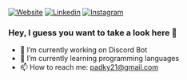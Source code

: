 [![Website](https://img.shields.io/badge/-MySite-Purple?style=for-the-badge&logo=Chrome&logoColor=white&link=https://aderitoneto.github.io/)](https://aderitoneto.github.io/)
[![Linkedin](https://img.shields.io/badge/linkedin-%230077B5.svg?&style=for-the-badge&logo=linkedin&logoColor=white)](https://www.linkedin.com/in/ad%C3%A9rito-neto-6740311b6/)
[![Instagram](https://img.shields.io/badge/instagram-%23E4405F.svg?&style=for-the-badge&logo=instagram&logoColor=white)](https://www.instagram.com/_clout.master_/)

### Hey, I guess you want to take a look here 👋

- 🔭 I’m currently working on Discord Bot
- 🌱 I’m currently learning programming languages
- 📫 How to reach me: padky21@gmail.com
